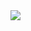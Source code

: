 

<div style="align:right;">
<img src="https://user-images.githubusercontent.com/112738975/188952398-5b3b140b-b879-4e0d-8303-d321c2f1d051.gif" />
</div>


